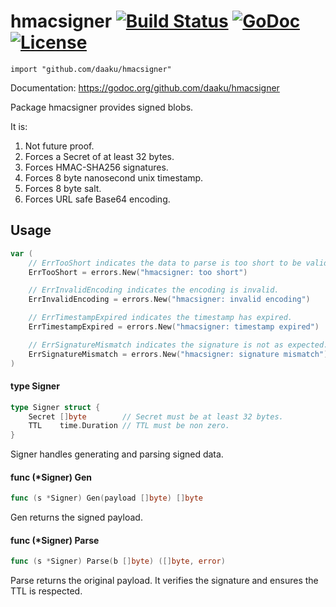 hmacsigner [![Build Status](https://secure.travis-ci.org/daaku/hmacsigner.png)](http://travis-ci.org/daaku/hmacsigner) [![GoDoc](https://godoc.org/github.com/daaku/hmacsigner?status.svg)](https://godoc.org/github.com/daaku/hmacsigner) [![License](https://img.shields.io/badge/License-BSD%203--Clause-blue.svg)](license)
==========

    import "github.com/daaku/hmacsigner"

Documentation: https://godoc.org/github.com/daaku/hmacsigner

Package hmacsigner provides signed blobs.

It is:
1. Not future proof.
1. Forces a Secret of at least 32 bytes.
1. Forces HMAC-SHA256 signatures.
1. Forces 8 byte nanosecond unix timestamp.
1. Forces 8 byte salt.
1. Forces URL safe Base64 encoding.

## Usage

```go
var (
	// ErrTooShort indicates the data to parse is too short to be valid.
	ErrTooShort = errors.New("hmacsigner: too short")

	// ErrInvalidEncoding indicates the encoding is invalid.
	ErrInvalidEncoding = errors.New("hmacsigner: invalid encoding")

	// ErrTimestampExpired indicates the timestamp has expired.
	ErrTimestampExpired = errors.New("hmacsigner: timestamp expired")

	// ErrSignatureMismatch indicates the signature is not as expected.
	ErrSignatureMismatch = errors.New("hmacsigner: signature mismatch")
)
```

#### type Signer

```go
type Signer struct {
	Secret []byte        // Secret must be at least 32 bytes.
	TTL    time.Duration // TTL must be non zero.
}
```

Signer handles generating and parsing signed data.

#### func (*Signer) Gen

```go
func (s *Signer) Gen(payload []byte) []byte
```
Gen returns the signed payload.

#### func (*Signer) Parse

```go
func (s *Signer) Parse(b []byte) ([]byte, error)
```
Parse returns the original payload. It verifies the signature and ensures the
TTL is respected.
